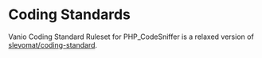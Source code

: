 # Coding Standards

Vanio Coding Standard Ruleset for PHP_CodeSniffer is a relaxed version of [slevomat/coding-standard](https://github.com/slevomat/coding-standard).

